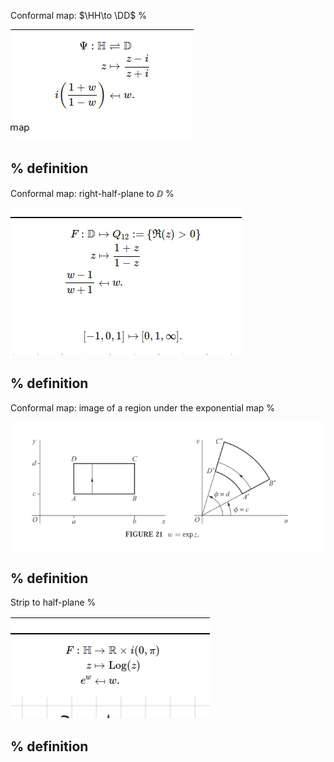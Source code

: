 
Conformal map: $\HH\to \DD$
%

![](figures/2021-12-28_04-52-21.png)

%
definition
---


Conformal map: right-half-plane to $\DD$
%


![](figures/2021-12-28_04-52-47.png)

%
definition
---


Conformal map: image of a region under the exponential map
%

![](figures/2021-12-28_04-53-25.png)

%
definition
---


Strip to half-plane
%

![](figures/2021-12-28_04-53-43.png)

%
definition
---
